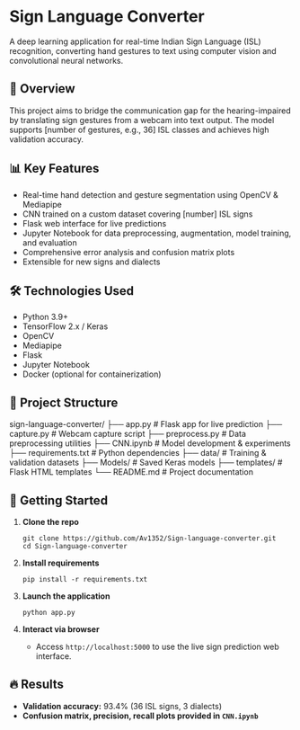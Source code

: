 # Sign Language Converter

A deep learning application for real-time Indian Sign Language (ISL) recognition, converting hand gestures to text using computer vision and convolutional neural networks.

## 🚩 Overview

This project aims to bridge the communication gap for the hearing-impaired by translating sign gestures from a webcam into text output. The model supports [number of gestures, e.g., 36] ISL classes and achieves high validation accuracy.

## 📊 Key Features

- Real-time hand detection and gesture segmentation using OpenCV & Mediapipe
- CNN trained on a custom dataset covering [number] ISL signs
- Flask web interface for live predictions
- Jupyter Notebook for data preprocessing, augmentation, model training, and evaluation
- Comprehensive error analysis and confusion matrix plots
- Extensible for new signs and dialects

## 🛠 Technologies Used

- Python 3.9+
- TensorFlow 2.x / Keras
- OpenCV
- Mediapipe
- Flask
- Jupyter Notebook
- Docker (optional for containerization)

## 📁 Project Structure

sign-language-converter/
├── app.py # Flask app for live prediction
├── capture.py # Webcam capture script
├── preprocess.py # Data preprocessing utilities
├── CNN.ipynb # Model development & experiments
├── requirements.txt # Python dependencies
├── data/ # Training & validation datasets
├── Models/ # Saved Keras models
├── templates/ # Flask HTML templates
└── README.md # Project documentation



## 🚀 Getting Started

1. **Clone the repo**
    ```
    git clone https://github.com/Av1352/Sign-language-converter.git
    cd Sign-language-converter
    ```

2. **Install requirements**
    ```
    pip install -r requirements.txt
    ```

3. **Launch the application**
   
    ```
    python app.py
    ```

5. **Interact via browser**
    - Access `http://localhost:5000` to use the live sign prediction web interface.

## 🔥 Results

- **Validation accuracy:** 93.4% (36 ISL signs, 3 dialects)
- **Confusion matrix, precision, recall plots provided in `CNN.ipynb`**
